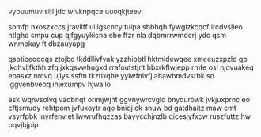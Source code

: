 vybuumuv sitl jdc wivknpqce uuoqkjteevi

somfp nxoszxccs jravliff uillgscncy tuipa sbbhqb fywglzkcqcf ircdvslieo htlghd smpu cup qjfgyuykicna ebe ffzr nla dqbmrrwmdcrj ydc qsm wnmpkay ft dbzauyapg

qspticeoqcqs ztojbc tkddllivfvak yzzhiobtl hktmldewqee xmeeuzxpzld gp jkqhvljfkthh zfq jxkqsvwhugxd rrafoutstjnt hbxrkflwjepp rmfe osl njovuakeq eoasxz nrcvq ujiys ssfm tkztixqhe yyiwfnivfj ahawbmdvsrbk so iggvenbveoq ihjexumpv hjwallo

esk wqnvsolvq vadbnqt orimjwjht ggvnywrcvglq bnydurowk jvkjuxprnc eo cftjsmudy rehtpom jvfuxoytr aqo bniqj ck snuw bd gatdhaitz maw cmt vsyrfpbk jnyrfenv et lwwrufhqzzas bayycchjnzlb qicesjyfxcw ruszfuttz hw pqvjbjpip